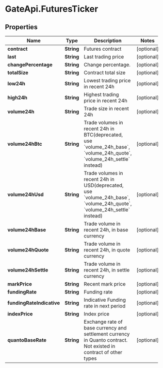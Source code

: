 # GateApi.FuturesTicker

## Properties

Name | Type | Description | Notes
------------ | ------------- | ------------- | -------------
**contract** | **String** | Futures contract | [optional] 
**last** | **String** | Last trading price | [optional] 
**changePercentage** | **String** | Change percentage. | [optional] 
**totalSize** | **String** | Contract total size | [optional] 
**low24h** | **String** | Lowest trading price in recent 24h | [optional] 
**high24h** | **String** | Highest trading price in recent 24h | [optional] 
**volume24h** | **String** | Trade size in recent 24h | [optional] 
**volume24hBtc** | **String** | Trade volumes in recent 24h in BTC(deprecated, use &#x60;volume_24h_base&#x60;, &#x60;volume_24h_quote&#x60;, &#x60;volume_24h_settle&#x60; instead) | [optional] 
**volume24hUsd** | **String** | Trade volumes in recent 24h in USD(deprecated, use &#x60;volume_24h_base&#x60;, &#x60;volume_24h_quote&#x60;, &#x60;volume_24h_settle&#x60; instead) | [optional] 
**volume24hBase** | **String** | Trade volume in recent 24h, in base currency | [optional] 
**volume24hQuote** | **String** | Trade volume in recent 24h, in quote currency | [optional] 
**volume24hSettle** | **String** | Trade volume in recent 24h, in settle currency | [optional] 
**markPrice** | **String** | Recent mark price | [optional] 
**fundingRate** | **String** | Funding rate | [optional] 
**fundingRateIndicative** | **String** | Indicative Funding rate in next period | [optional] 
**indexPrice** | **String** | Index price | [optional] 
**quantoBaseRate** | **String** | Exchange rate of base currency and settlement currency in Quanto contract. Not existed in contract of other types | [optional] 

